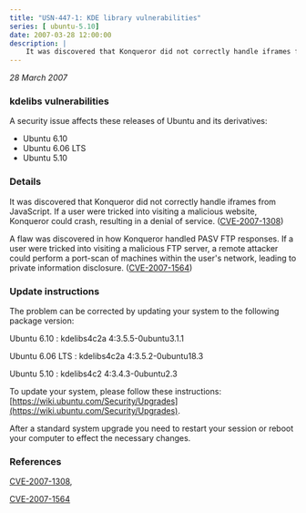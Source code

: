 ```yaml
---
title: "USN-447-1: KDE library vulnerabilities"
series: [ ubuntu-5.10]
date: 2007-03-28 12:00:00
description: |
    It was discovered that Konqueror did not correctly handle iframes from  JavaScript.  If a user were tricked into visiting a malicious website,  Konqueror could crash, resulting in a denial of service. ([CVE-2007-1308](http://people.ubuntu.com/~ubuntu-security/cve/CVE-2007-1308))
--- 
```

 
 

*28 March 2007*

### kdelibs vulnerabilities

A security issue affects these releases of Ubuntu and its derivatives:

* Ubuntu 6.10
* Ubuntu 6.06 LTS
* Ubuntu 5.10

### Details

It was discovered that Konqueror did not correctly handle iframes from JavaScript. If a user were tricked into visiting a malicious website, Konqueror could crash, resulting in a denial of service. ([CVE-2007-1308](http://people.ubuntu.com/~ubuntu-security/cve/CVE-2007-1308))

A flaw was discovered in how Konqueror handled PASV FTP responses. If a user were tricked into visiting a malicious FTP server, a remote attacker could perform a port-scan of machines within the user&#39;s network, leading to private information disclosure. ([CVE-2007-1564](http://people.ubuntu.com/~ubuntu-security/cve/CVE-2007-1564))

### Update instructions

The problem can be corrected by updating your system to the following package version:

Ubuntu 6.10
 : kdelibs4c2a <span>4:3.5.5-0ubuntu3.1.1</span>

Ubuntu 6.06 LTS
 : kdelibs4c2a <span>4:3.5.2-0ubuntu18.3</span>

Ubuntu 5.10
 : kdelibs4c2 <span>4:3.4.3-0ubuntu2.3</span>

To update your system, please follow these instructions: [https://wiki.ubuntu.com/Security/Upgrades](https://wiki.ubuntu.com/Security/Upgrades).

After a standard system upgrade you need to restart your session or reboot your computer to effect the necessary changes.

### References

 
 [CVE-2007-1308](http://people.ubuntu.com/~ubuntu-security/cve/CVE-2007-1308), 

 [CVE-2007-1564](http://people.ubuntu.com/~ubuntu-security/cve/CVE-2007-1564)
 

